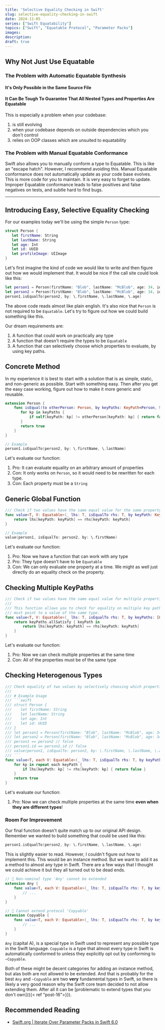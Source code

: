 ```yaml
---
title: 'Selective Equality Checking in Swift'
slug: selective-equality-checking-in-swift
date: 2024-11-05
series: ["Swift Equatability"]
topics: ["Swift", "Equatable Protocol", "Parameter Packs"]
images: 
description: 
draft: true
---
```


## Why Not Just Use Equatable
### The Problem with Automatic Equatable Synthesis
#### It's Only Possible in the Same Source File

#### It Can Be Tough To Guarantee That All Nested Types and Properties Are Equatable
This is especially a problem when your codebase:
1. is still evolving
2. when your codebase depends on outside dependencies which you don't control
3. relies on OOP classes which are unsuited to equatability

### The Problem with Manual Equatable Conformance
Swift also allows you to manually conform a type to Equatable. This is like an "escape hatch". 
However, I recommend avoiding this. Manual Equatable conformance does not automatically update as your code base evolves. This is more code for you to maintain. It is very easy to forget to update. Improper Equatable conformance leads to false positives and false negatives on tests, and subtle hard to find bugs. 

---
## Introducing Easy, Selective Equality Checking
For our examples today we'll be using the simple `Person` type: 

```swift
struct Person {
   let firstName: String
   let lastName: String
   let age: Int
   let id: UUID
   let profileImage: UIImage
}
```

Let's first imagine the kind of code we would like to write and then figure out how we would implement that. It would be nice if the call site could look like this: 

```swift
let person1 = Person(firstName: "Blob", lastName: "McBlob", age: 34, id: UUID())
let person2 = Person(firstName: "Blob", lastName: "McBlob", age: 34, id: UUID())
person1.isEqualTo(person2, by: \.firstName, \.lastName, \.age)
```

The above code reads almost like plain english. 
It's also nice that `Person` is not required to be `Equatable`. 
Let's try to figure out how we could build something like this. 

Our dream requirements are: 
1. A function that could work on practically any type
2. A function that doesn't require the types to be `Equatable`
3. A function that can selectively choose which properties to evaluate, by using key paths. 

## Concrete Method
In my experience it is best to start with a solution that is as simple, static, and non-generic as possible. Start with something easy. Then after you get the easy case working, figure out how to make it more generic and reusable. 

```swift
extension Person {
    func isEqual(to otherPerson: Person, by keyPaths: KeyPath<Person, String>...) -> Bool {
       for kp in keyPaths {
           if self[keyPath: kp] != otherPerson[keyPath: kp] { return false }
       }
       return true
    }
}

// Example 
person1.isEqualTo(person2, by: \.firstName, \.lastName)
```

Let's evaluate our function: 
1. Pro: It can evaluate equality on an arbitrary amount of properties
2. Con: It only works on `Person`, so it would need to be rewritten for each type.
3. Con: Each property must be a `String`

## Generic Global Function
```swift
/// Check if two values have the same equal value for the same property
func value<T, V: Equatable>(_ lhs: T, isEqualTo rhs: T, by keyPath: KeyPath<T, V>) -> Bool {
    return lhs[keyPath: keyPath] == rhs[keyPath: keyPath]
}

// Example
value(person1, isEqualTo: person2, by: \.firstName)
```

Let's evaluate our function: 
1. Pro: Now we have a function that can work with any type
2. Pro: They type doesn't have to be `Equatable`
3. Con: We can only evaluate one property at a time. We might as well just directly do an equality check on the property. 

## Checking Multiple KeyPaths
```swift
/// Check if two values have the same equal value for multiple properties of the same type
///
/// This function allows you to check for equality on multiple key paths. However, it has the limitation that each key path
/// must point to a value of the same type.
func value<T, V: Equatable>(_ lhs: T, isEqualTo rhs: T, by keyPaths: [KeyPath<T, V>]) -> Bool {
    return keyPaths.allSatisfy { keyPath in
        return lhs[keyPath: keyPath] == rhs[keyPath: keyPath]
    }
}
```

Let's evaluate our function: 
1. Pro: Now we can check multiple properties at the same time
2. Con: All of the properties must be of the same type

## Checking Heterogenous Types
```swift
/// Check equality of two values by selectively choosing which properties to compare.
///
/// # Example Usage
/// ```swift
/// struct Person {
///    let firstName: String
///    let lastName: String
///    let age: Int
///    let id: UUID
/// }
/// let person1 = Person(firstName: "Blob", lastName: "McBlob", age: 34, id: UUID())
/// let person2 = Person(firstName: "Blob", lastName: "McBlob", age: 34, id: UUID())
/// person1 == person2 // false
/// person1.id == person2.id // false
/// value(person1, isEqualTo: person2, by: \.firstName, \.lastName, \.age) // true
/// ```
func value<T, each V: Equatable>(_ lhs: T, isEqualTo rhs: T, by keyPath: repeat KeyPath<T, each V>) -> Bool {
    for kp in repeat each keyPath {
        if lhs[keyPath: kp] != rhs[keyPath: kp] { return false }
    }
    return true
}
```

Let's evaluate our function: 
1. Pro: Now we can check multiple properties at the same time **even when they are different types**!

### Room For Improvement
Our final function doesn't quite match up to our original API design. Remember we wanted to build something that could be used like this: 

```swift
person1.isEqualTo(person2, by: \.firstName, \.lastName, \.age)
```

This is slightly easier to read. However, I couldn't figure out how to implement this. 
This would be an instance method. But we want to add it as a method to almost any type in Swift. There are a few ways that I thought we could achieve it but they all turned out to be dead ends. 

```swift 
// 🔴 Non-nominal type 'Any' cannot be extended
extension Any {
    func value<T, each V: Equatable>(_ lhs: T, isEqualTo rhs: T, by keyPath: repeat KeyPath<T, each V>) -> Bool {
        // ...
    }
}

// 🔴 Cannot extend protocol 'Copyable'
extension Copyable {
    func value<T, each V: Equatable>(_ lhs: T, isEqualTo rhs: T, by keyPath: repeat KeyPath<T, each V>) -> Bool {
        // ...
    }
}
```

`Any` (capital A), is a special type in Swift used to represent any possible type in the Swift language. `Copyable` is a type that almost every type in Swift is automatically conformed to unless they explicitly opt out by conforming to `~Copyable`. 

Both of these might be decent categories for adding an instance method, but alas both are not allowed to be extended. And that is probably for the best `Any` and `~Copyable` are two **very** fundamental types in Swift, so there is likely a very good reason why the Swift core team decided to not allow extending them. After all it can be [problematic to extend types that you don't own]({{< ref "post-16">}}).

## Recommended Reading
- [Swift.org | Iterate Over Parameter Packs in Swift 6.0](https://www.swift.org/blog/pack-iteration/)